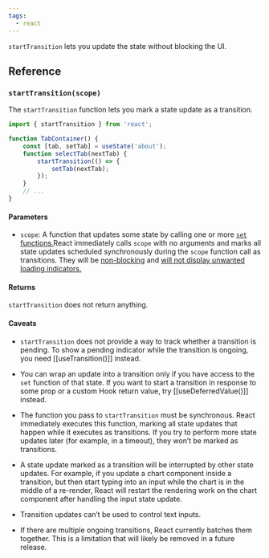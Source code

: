 ```yaml
---
tags:
  - react
---
```



`startTransition` lets you update the state without blocking the UI.

## Reference 

### `startTransition(scope)`

The `startTransition` function lets you mark a state update as a transition.

```jsx
import { startTransition } from 'react';

function TabContainer() {  
	const [tab, setTab] = useState('about');
	function selectTab(nextTab) {    
		startTransition(() => {      
			setTab(nextTab);    
		});  
	}  
	// ...
}
```

#### Parameters
- `scope`: A function that updates some state by calling one or more [`set` functions.](https://react.dev/reference/react/useState#setstate)React immediately calls `scope` with no arguments and marks all state updates scheduled synchronously during the `scope` function call as transitions. They will be [non-blocking](https://react.dev/reference/react/useTransition#marking-a-state-update-as-a-non-blocking-transition) and [will not display unwanted loading indicators.](https://react.dev/reference/react/useTransition#preventing-unwanted-loading-indicators)

#### Returns 

`startTransition` does not return anything.

#### Caveats

- `startTransition` does not provide a way to track whether a transition is pending. To show a pending indicator while the transition is ongoing, you need [[useTransition()]] instead.
    
- You can wrap an update into a transition only if you have access to the `set` function of that state. If you want to start a transition in response to some prop or a custom Hook return value, try [[useDeferredValue()]] instead.
    
- The function you pass to `startTransition` must be synchronous. React immediately executes this function, marking all state updates that happen while it executes as transitions. If you try to perform more state updates later (for example, in a timeout), they won’t be marked as transitions.
    
- A state update marked as a transition will be interrupted by other state updates. For example, if you update a chart component inside a transition, but then start typing into an input while the chart is in the middle of a re-render, React will restart the rendering work on the chart component after handling the input state update.
    
- Transition updates can’t be used to control text inputs.
    
- If there are multiple ongoing transitions, React currently batches them together. This is a limitation that will likely be removed in a future release.
